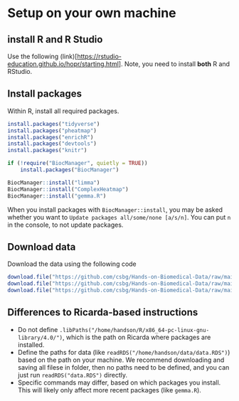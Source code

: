 # Setup on your own machine

## install R and R Studio
Use the following (link)[https://rstudio-education.github.io/hopr/starting.html]. Note, you need to install **both** R and RStudio.

## Install packages
Within R, install all required packages.
```R
install.packages("tidyverse")
install.packages("pheatmap")
install.packages("enrichR")
install.packages("devtools")
install.packages("knitr")

if (!require("BiocManager", quietly = TRUE))
    install.packages("BiocManager")

BiocManager::install("limma")
BiocManager::install("ComplexHeatmap")
BiocManager::install("gemma.R")
```
When you install packages with `BiocManager::install`, you may be asked whether you want to `Update packages all/some/none [a/s/n]`. You can put `n` in the console, to not update packages.

## Download data
Download the data using the following code
```R
download.file("https://github.com/csbg/Hands-on-Biomedical-Data/raw/main/data/data.RDS", "data.RDS")
download.file("https://github.com/csbg/Hands-on-Biomedical-Data/raw/main/data/design.RDS","design.RDS")
download.file("https://github.com/csbg/Hands-on-Biomedical-Data/raw/main/data/gmap.RDS", "gmap.RDS")
```

## Differences to Ricarda-based instructions
- Do not define `.libPaths("/home/handson/R/x86_64-pc-linux-gnu-library/4.0/")`, which is the path on Ricarda where packages are installed.
- Define the paths for data (like `readRDS("/home/handson/data/data.RDS")`) based on the path on your machine. We recommend downloading and saving all filese in folder, then no paths need to be defined, and you can just run `readRDS("data.RDS")` directly.
- Specific commands may differ, based on which packages you install. This will likely only affect more recent packages (like `gemma.R`).

